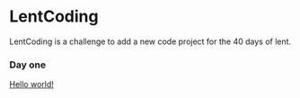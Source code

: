 # LentCoding
LentCoding is a challenge to add a new code project for the 40 days of lent.

### Day one
[Hello world!](http://mattbridgeman.github.io/LentCoding/1/)
